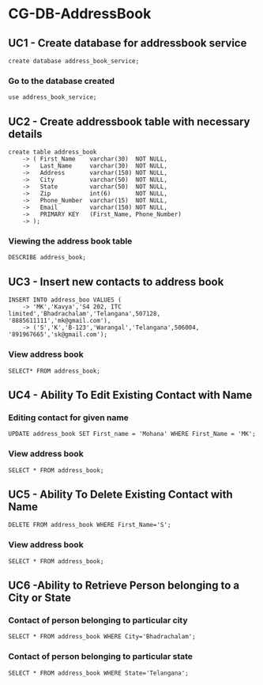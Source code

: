 # CG-DB-AddressBook

## UC1 - Create database for addressbook service
```create database address_book_service;```
### Go to the database created
```use address_book_service;```

## UC2 - Create addressbook table with necessary details
```
create table address_book
    -> ( First_Name    varchar(30)  NOT NULL,
    ->   Last_Name     varchar(30)  NOT NULL,
    ->   Address       varchar(150) NOT NULL,
    ->   City          varchar(50)  NOT NULL,
    ->   State         varchar(50)  NOT NULL,
    ->   Zip           int(6)       NOT NULL,
    ->   Phone_Number  varchar(15)  NOT NULL,
    ->   Email         varchar(150) NOT NULL,
    ->   PRIMARY KEY   (First_Name, Phone_Number)
    -> );
```
### Viewing the address book table
```DESCRIBE address_book;```

## UC3 - Insert new contacts to address book
```
INSERT INTO address_boo VALUES (
    -> 'MK','Kavya','S4 202, ITC limited','Bhadrachalam','Telangana',507128, '8885611111','mk@gmail.com'),
    -> ('S','K','B-123','Warangal','Telangana',506004, '891967665','sk@gmail.com');
```
### View address book
```SELECT* FROM address_book;```

## UC4 - Ability To Edit Existing Contact with Name
### Editing contact for given name
```UPDATE address_book SET First_name = 'Mohana' WHERE First_Name = 'MK';```
### View address book
```SELECT * FROM address_book;```

## UC5 - Ability To Delete Existing Contact with Name
```DELETE FROM address_book WHERE First_Name='S';```
### View address book
```SELECT * FROM address_book;```

## UC6 -Ability to Retrieve Person belonging to a City or State
### Contact of person belonging to particular city
```SELECT * FROM address_book WHERE City='Bhadrachalam';```
### Contact of person belonging to particular state
```SELECT * FROM address_book WHERE State='Telangana';```



